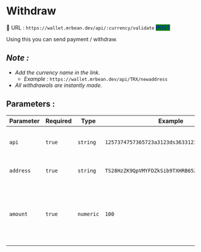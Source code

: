 # Withdraw

:link: URL : `https://wallet.mrbean.dev/api/:currency/validate`  <mark style="color:blue;background-color:green;">POST</mark>&#x20;

Using this you can send payment / withdraw.

## _Note :_

* _Add the currency name in the link._&#x20;
  * _Example :_ `https://wallet.mrbean.dev/api/TRX/newaddress`
* _All withdrawals are instantly made._

## Parameters :

<table><thead><tr><th width="143">Parameter</th><th width="104">Required</th><th width="112">Type</th><th width="173">Example</th><th width="215">Description</th></tr></thead><tbody><tr><td><code>api</code></td><td><code>true</code></td><td><code>string</code></td><td><code>1257374757365723a3123ds3633123213123421412a</code></td><td>Get your API form your user dashboard.</td></tr><tr><td><code>address</code></td><td><code>true</code></td><td><code>string</code></td><td><code>TS28HzZK9QpVMYFDZkSib9TXHRB65Zni9D</code></td><td>send the address to be checked</td></tr><tr><td><code>amount</code></td><td><code>true</code></td><td><code>numeric</code></td><td><code>100</code></td><td>Send the amount you want to withdraw.<br>Minimum Withdraw : <code>10</code> TRX<br>Fee : <code>1%</code></td></tr></tbody></table>

